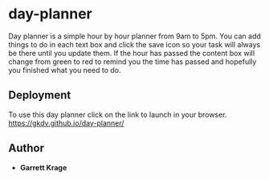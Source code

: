 # day-planner

Day planner is a simple hour by hour planner from 9am to 5pm. You can add things to
do in each text box and click the save icon so your task will always be there until
you update them. If the hour has passed the content box will change from green to red 
to remind you the time has passed and hopefully you finished what you need to do.

## Deployment

To use this day planner click on the link to launch in your browser.
https://gkdv.github.io/day-planner/

## Author

* **Garrett Krage**

